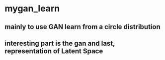 # mygan_learn

## mainly to use GAN learn from a circle distribution

## interesting part is the gan and last, representation of Latent Space
